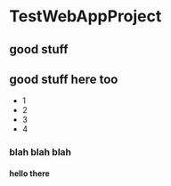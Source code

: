# TestWebAppProject

## good stuff

## good stuff here too

- 1
- 2
- 3
- 4

### blah blah blah

#### hello there
